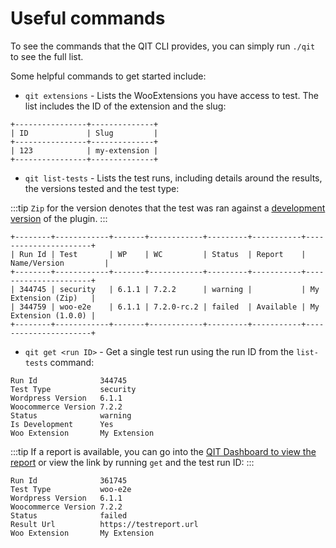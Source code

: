 # Useful commands

To see the commands that the QIT CLI provides, you can simply run `./qit` to see the full list.

Some helpful commands to get started include:

- `qit extensions` - Lists the WooExtensions you have access to test. The list includes the ID of the extension and the slug:

```
+----------------+--------------+
| ID             | Slug         |
+----------------+--------------+
| 123            | my-extension |
+----------------+--------------+
```

- `qit list-tests` - Lists the test runs, including details around the results, the versions tested and the test type:

:::tip
`Zip` for the version denotes that the test was ran against a [development version](cli/running-tests.md#testing-development-builds) of the plugin.
:::

```
+--------+------------+-------+------------+---------+-----------+----------------------+
| Run Id | Test       | WP    | WC         | Status  | Report    | Name/Version         |
+--------+------------+-------+------------+---------+-----------+----------------------+
| 344745 | security   | 6.1.1 | 7.2.2      | warning |           | My Extension (Zip)   |
| 344759 | woo-e2e    | 6.1.1 | 7.2.0-rc.2 | failed  | Available | My Extension (1.0.0) |
+--------+------------+-------+------------+---------+-----------+----------------------+
```

- `qit get <run ID>` - Get a single test run using the run ID from the `list-tests` command:

```
Run Id              344745
Test Type           security
Wordpress Version   6.1.1
Woocommerce Version 7.2.2
Status              warning
Is Development      Yes
Woo Extension       My Extension
```

:::tip
If a report is available, you can go into the [QIT Dashboard to view the report](dashboard/viewing-test-results.md#viewing-test-logs) or view the link by running `get` and the test run ID:
:::

```
Run Id              361745
Test Type           woo-e2e
Wordpress Version   6.1.1
Woocommerce Version 7.2.2
Status              failed
Result Url          https://testreport.url
Woo Extension       My Extension
```
